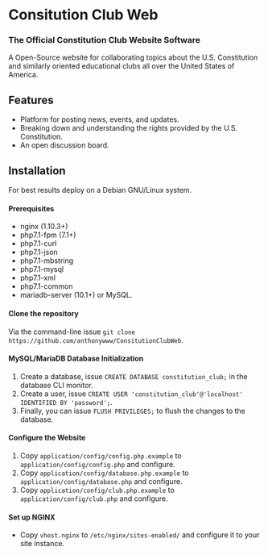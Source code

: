 # Consitution Club Web
### The Official Constitution Club Website Software

A Open-Source website for collaborating topics about the U.S. Constitution and similarly oriented educational clubs all over the United States of America.

## Features
- Platform for posting news, events, and updates.
- Breaking down and understanding the rights provided by the U.S. Constitution.
- An open discussion board.

## Installation
For best results deploy on a Debian GNU/Linux system.

#### Prerequisites
- nginx (1.10.3+)
- php7.1-fpm (7.1+)
- php7.1-curl
- php7.1-json
- php7.1-mbstring
- php7.1-mysql
- php7.1-xml
- php7.1-common
- mariadb-server (10.1+) or MySQL.

#### Clone the repository
Via the command-line issue `git clone https://github.com/anthonywww/ConsitutionClubWeb`.

#### MySQL/MariaDB Database Initialization
1. Create a database, issue `CREATE DATABASE constitution_club;` in the database CLI monitor.
2. Create a user, issue `CREATE USER 'constitution_club'@'localhost' IDENTIFIED BY 'password';`.
3. Finally, you can issue `FLUSH PRIVILEGES;` to flush the changes to the database.

#### Configure the Website
1. Copy `application/config/config.php.example` to `application/config/config.php` and configure.
2. Copy `application/config/database.php.example` to `application/config/database.php` and configure.
3. Copy `application/config/club.php.example` to `application/config/club.php` and configure.

#### Set up NGINX
- Copy `vhost.nginx` to `/etc/nginx/sites-enabled/` and configure it to your site instance.
